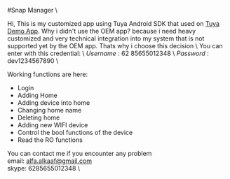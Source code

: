 #Snap Manager \

Hi, This is my customized app using Tuya Android SDK that used on [Tuya Demo App](https://github.com/TuyaInc/tuyasmart_home_android_sdk).
Why i didn't use the OEM app? because i need heavy customized and very technical integration into my system that is not supported yet by the OEM app.
Thats why i choose this decision \ 
You can enter with this credential: \ 
*Username* : 62 85655012348 \ 
*Password* : dev1234567890 \

Working functions are here:
- Login
- Adding Home
- Adding device into home
- Changing home name
- Deleting home
- Adding new WIFI device
- Control the bool functions of the device
- Read the RO functions

You can contact me if you encounter any problem \
email: alfa.alkaaf@gmail.com \
skype: 6285655012348 \